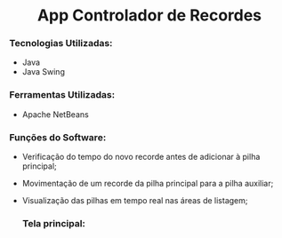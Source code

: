 # <h1 align="center">App Controlador de Recordes</h1>

### Tecnologias Utilizadas:
* Java
* Java Swing

### Ferramentas Utilizadas:
* Apache NetBeans

### Funções do Software:
* Verificação do tempo do novo recorde antes de adicionar à pilha
principal;
* Movimentação de um recorde da pilha principal para a pilha auxiliar;
* Visualização das pilhas em tempo real nas áreas de listagem;


  ### Tela principal:

<figure>


</figure>
